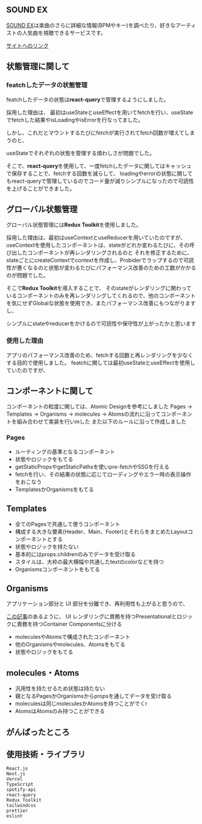 ## SOUND EX
[SOUND EX](https://sound-ex.vercel.app/)は楽曲のさらに詳細な情報(BPMやキー)を調べたり、好きなアーティストの人気曲を視聴できるサービスです。

[サイトへのリンク](https://sound-ex.vercel.app/)


## 状態管理に関して
### featchしたデータの状態管理
featchしたデータの状態は**react-query**で管理するようにしました。

採用した理由は、
最初はuseStateとuseEffectを用いてfetchを行い、useStateでfetchした結果やisLoadingやisErrorを行なってました。

しかし、これだとマウントするたびにfetchが実行されてfetch回数が増えてしまうのと、

useStateでそれぞれの状態を管理する煩わしさが問題でした。

そこで、**react-query**を使用して、一度fetchしたデータに関してはキャッシュで保存することで、fetchする回数を減らして、
loadingやerrorの状態に関してもreact-queryで管理しているのでコード量が減りシンプルになったので可読性を上げることができました。

## グローバル状態管理
グローバル状態管理には**Redux Toolkit**を使用しました。

採用した理由は、最初はuseContextとuseReducerを用いていたのですが、
useContextを使用したコンポーネントは、stateがどれか変わるたびに、その呼び出したコンポーネントが再レンダリングされるのと
それを修正するために、stateごとにcreateContextでcontextを作成し、Probiderでラップするので可読性が悪くなるのと状態が変わるたびにパフォーマンス改善のための工数がかかるのが問題でした。

そこで**Redux Toolkit**を導入することで、
そのstateがレンダリングに関わっているコンポーネントのみを再レンダリングしてくれるので、他のコンポーネントを気にせずGlobalな状態を使用でき、またパフォーマンス改善にもつながりますし、

シンプルにstateやreducerをかけるので可読性や保守性が上がったかと思います


### 使用した理由
アプリのパフォーマンス改善のため、fetchする回数と再レンダリングを少なくする目的で使用しました。
featchに関しては最初useStateとuseEffectを使用していたのですが、


## コンポーネントに関して
コンポーネントの粒度に関しては、Atomic Designを参考にしました
Pages -> Templates -> Organisms -> molecules -> Atomsの流れに沿ってコンポーネントを組み合わせて実装を行いmした
また以下のルールに沿って作成しました

### Pages
- ルーティングの基準となるコンポーネント
- 状態やロジックをもてる
- getStaticPropsやgetStaticPathsを使いpre-fetchやSSGを行える
- fetchを行い、その結果の状態に応じてローディングやエラー時の表示操作をおこなう
- TemplatesかOrganismsをもてる

## Templates
- 全てのPagesで共通して使うコンポーネント
- 構成する大きな要素(Header、Main、Footer)とそれらをまとめたLayoutコンポーネントとする
- 状態やロジックを持たない
- 基本的にはprops.childrenのみでデータを受け取る
- スタイルは、大枠の最大横幅や共通したtextのcolorなどを持つ
- Organismsコンポーネントをもてる

## Organisms
アプリケーション部分と UI 部分を分離でき、再利用性も上がると思うので、

[この記事](https://medium.com/@dan_abramov/smart-and-dumb-components-7ca2f9a7c7d0)のあるように、
UI レンダリングに責務を持つPresentationalとロジックに責務を持つContainer Componentsに分ける
- moleculesやAtomsで構成されたコンポーネント
- 他のOrganismsやmolecules、Atomsをもてる
- 状態やロジックをもてる

## molecules・Atoms
- 汎用性を持たせるため状態は持たない
- 親となるPagesかOrganismsからpropsを通してデータを受け取る
- moleculesは同じmoleculesかAtomsを持つことがでくr
- AtomsはAtomsのみ持つことができる


## がんばったところ

## 使用技術・ライブラリ
```
React.js
Next.js
Vercel
TypeScript
spotify-api
react-query
Redux Toolkit
tailwindcss
prettier
eslint
```


